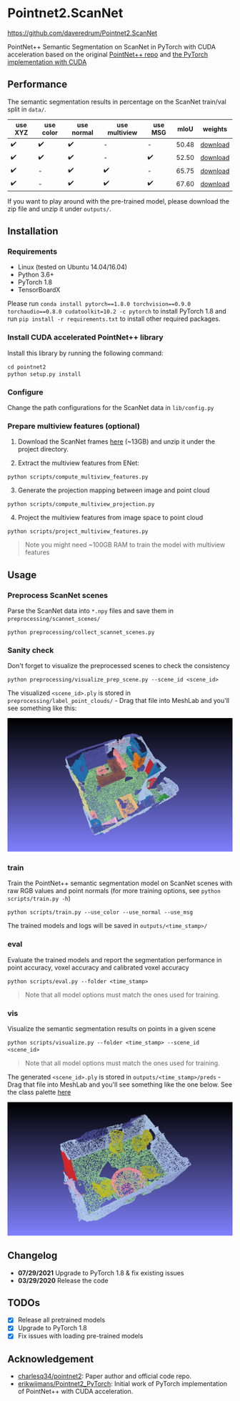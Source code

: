 # Pointnet2.ScanNet

https://github.com/daveredrum/Pointnet2.ScanNet


PointNet++ Semantic Segmentation on ScanNet in PyTorch with CUDA acceleration based on the original [PointNet++ repo](https://github.com/charlesq34/pointnet2) and [the PyTorch implementation with CUDA](https://github.com/sshaoshuai/Pointnet2.PyTorch)

## Performance
The semantic segmentation results in percentage on the ScanNet train/val split in `data/`.

| use XYZ | use color | use normal | use multiview | use MSG | mIoU | weights |
|---------|-----------|------------|---------------|---------|------|---------|
|:heavy_check_mark:         |:heavy_check_mark:           |:heavy_check_mark:            |-               |-         |50.48      |[download](https://drive.google.com/file/d/16rsLQwonnf0vvAi4QFaUg6xCxD2pJqEP/view?usp=sharing)         |
|:heavy_check_mark:         |:heavy_check_mark:           |:heavy_check_mark:            |-               |:heavy_check_mark:         |52.50      |[download](https://drive.google.com/file/d/1iMmuZgh8VeYO02tdOSgSKVyXDcvXPior/view?usp=sharing)         |
|:heavy_check_mark:         |-           |:heavy_check_mark:            |:heavy_check_mark:               |-         |65.75      |[download](https://drive.google.com/file/d/1vK9VwIMu__TKOQIlwoN8XZw70FPM5loI/view?usp=sharing)         |
|:heavy_check_mark:         |-           |:heavy_check_mark:            |:heavy_check_mark:               |:heavy_check_mark:         |67.60      |[download](https://drive.google.com/file/d/1twJmV1QuAZ2GHfp8Ae7HyJkKvWbWPK5l/view?usp=sharing)         |

If you want to play around with the pre-trained model, please download the zip file and unzip it under `outputs/`.


## Installation
### Requirements
* Linux (tested on Ubuntu 14.04/16.04)
* Python 3.6+
* PyTorch 1.8
* TensorBoardX

Please run `conda install pytorch==1.8.0 torchvision==0.9.0 torchaudio==0.8.0 cudatoolkit=10.2 -c pytorch` to install PyTorch 1.8 and run `pip install -r requirements.txt` to install other required packages.

### Install CUDA accelerated PointNet++ library
Install this library by running the following command:

```shell
cd pointnet2
python setup.py install
```

### Configure
Change the path configurations for the ScanNet data in `lib/config.py`

### Prepare multiview features (optional)
1. Download the ScanNet frames [here](http://kaldir.vc.in.tum.de/3dsis/scannet_train_images.zip) (~13GB) and unzip it under the project directory.

2. Extract the multiview features from ENet:
```shell
python scripts/compute_multiview_features.py
```

3. Generate the projection mapping between image and point cloud
```shell
python scripts/compute_multiview_projection.py
```

4. Project the multiview features from image space to point cloud
```shell
python scripts/project_multiview_features.py
```

> Note you might need ~100GB RAM to train the model with multiview features

## Usage
### Preprocess ScanNet scenes
Parse the ScanNet data into `*.npy` files and save them in `preprocessing/scannet_scenes/`
```shell
python preprocessing/collect_scannet_scenes.py
```
### Sanity check
Don't forget to visualize the preprocessed scenes to check the consistency
```shell
python preprocessing/visualize_prep_scene.py --scene_id <scene_id>
```
The visualized `<scene_id>.ply` is stored in `preprocessing/label_point_clouds/` - Drag that file into MeshLab and you'll see something like this:

<img src="img/snapshot.png"/>

### train
Train the PointNet++ semantic segmentation model on ScanNet scenes with raw RGB values and point normals (for more training options, see `python scripts/train.py -h`)
```shell
python scripts/train.py --use_color --use_normal --use_msg
```
The trained models and logs will be saved in `outputs/<time_stamp>/`

### eval
Evaluate the trained models and report the segmentation performance in point accuracy, voxel accuracy and calibrated voxel accuracy
```shell
python scripts/eval.py --folder <time_stamp>
```

> Note that all model options must match the ones used for training.

### vis
Visualize the semantic segmentation results on points in a given scene
```shell
python scripts/visualize.py --folder <time_stamp> --scene_id <scene_id>
```

> Note that all model options must match the ones used for training.

The generated `<scene_id>.ply` is stored in `outputs/<time_stamp>/preds` - Drag that file into MeshLab and you'll see something like the one below. See the class palette [here](http://kaldir.vc.in.tum.de/scannet_benchmark/img/legend.jpg)

<img src="img/snapshot_pred.png"/>

## Changelog

* __07/29/2021__ Upgrade to PyTorch 1.8 & fix existing issues
* __03/29/2020__ Release the code

## TODOs

- [x] Release all pretrained models
- [x] Upgrade to PyTorch 1.8
- [x] Fix issues with loading pre-trained models

## Acknowledgement
* [charlesq34/pointnet2](https://github.com/charlesq34/pointnet2): Paper author and official code repo.
* [erikwijmans/Pointnet2_PyTorch](https://github.com/erikwijmans/Pointnet2_PyTorch): Initial work of PyTorch implementation of PointNet++ with CUDA acceleration.
